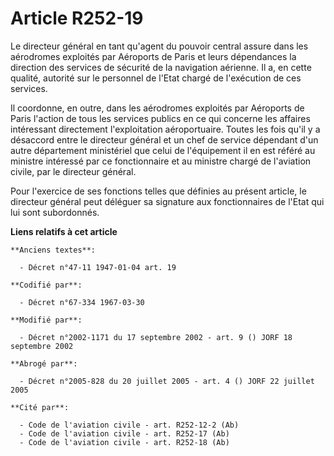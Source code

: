 # Article R252-19

Le directeur général en tant qu'agent du pouvoir central assure dans les aérodromes exploités par Aéroports de Paris et leurs
dépendances la direction des services de sécurité de la navigation aérienne. Il a, en cette qualité, autorité sur le
personnel de l'Etat chargé de l'exécution de ces services.

Il coordonne, en outre, dans les aérodromes exploités par Aéroports de Paris l'action de tous les services publics en ce qui
concerne les affaires intéressant directement l'exploitation aéroportuaire. Toutes les fois qu'il y a désaccord entre le
directeur général et un chef de service dépendant d'un autre département ministériel que celui de l'équipement il en est
référé au ministre intéressé par ce fonctionnaire et au ministre chargé de l'aviation civile, par le directeur général.

Pour l'exercice de ses fonctions telles que définies au présent article, le directeur général peut déléguer sa signature aux
fonctionnaires de l'Etat qui lui sont subordonnés.

**Liens relatifs à cet article**

	**Anciens textes**:

	  - Décret n°47-11 1947-01-04 art. 19

	**Codifié par**:

	  - Décret n°67-334 1967-03-30

	**Modifié par**:

	  - Décret n°2002-1171 du 17 septembre 2002 - art. 9 () JORF 18 septembre 2002

	**Abrogé par**:

	  - Décret n°2005-828 du 20 juillet 2005 - art. 4 () JORF 22 juillet 2005

	**Cité par**:

	  - Code de l'aviation civile - art. R252-12-2 (Ab)
	  - Code de l'aviation civile - art. R252-17 (Ab)
	  - Code de l'aviation civile - art. R252-18 (Ab)

